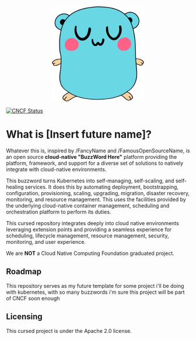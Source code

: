 <p align="center">
  <img alt="bruh" src="wtf.png" width="50%" height="50%">
</p>

[![CNCF Status](https://img.shields.io/badge/cncf%20status-rejected-blue.svg)](https://www.cncf.io/projects)

# What is [Insert future name]?

Whatever this is, inspired by /FancyName and /FamousOpenSourceName, is an open source **cloud-native "BuzzWord Here"** platform providing the platform, framework, and support for a diverse set of solutions to natively integrate with cloud-native environments.

This buzzword turns Kubernetes into self-managing, self-scaling, and self-healing services. It does this by automating deployment, bootstrapping, configuration, provisioning, scaling, upgrading, migration, disaster recovery, monitoring, and resource management. This uses the facilities provided by the underlying cloud-native container management, scheduling and orchestration platform to perform its duties.

This cursed repository integrates deeply into cloud native environments leveraging extension points and providing a seamless experience for scheduling, lifecycle management, resource management, security, monitoring, and user experience.


We are **NOT** a Cloud Native Computing Foundation graduated project.

## Roadmap

This repository serves as my future template for some project i'll be doing with kubernetes, with so many buzzwords i'm sure this project will be part of CNCF soon enough

## Licensing

This cursed project is under the Apache 2.0 license.
